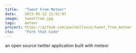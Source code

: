 ```yaml
---
title:   "Tweet From Meteor"
date:    2015-05-12 21:52:07
image:   tweetfrom.jpg
tags:    meteor
project: https://github.com/paulmolluzzo/tweet_from_meteor
cta:     "Fork that Code"
---
```


an open source twitter application built with meteor
